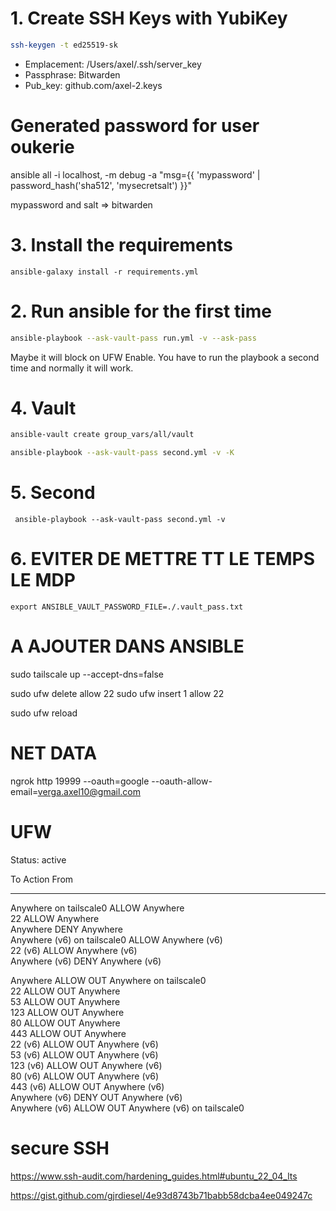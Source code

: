 

# 1. Create SSH Keys with YubiKey


```sh
ssh-keygen -t ed25519-sk
```

- Emplacement: /Users/axel/.ssh/server_key
- Passphrase: Bitwarden
- Pub_key: github.com/axel-2.keys

# Generated password for user oukerie

ansible all -i localhost, -m debug -a "msg={{ 'mypassword' | password_hash('sha512', 'mysecretsalt') }}"

mypassword and salt => bitwarden


# 3. Install the requirements

```
ansible-galaxy install -r requirements.yml
```

# 2. Run ansible for the first time

```sh
ansible-playbook --ask-vault-pass run.yml -v --ask-pass
```

Maybe it will block on UFW Enable. You have to run the playbook a second time and normally it will work.

# 4. Vault


```sh
ansible-vault create group_vars/all/vault

ansible-playbook --ask-vault-pass second.yml -v -K
```

# 5. Second

```
 ansible-playbook --ask-vault-pass second.yml -v  
``` 


# 6. EVITER DE METTRE TT LE TEMPS LE MDP

```
export ANSIBLE_VAULT_PASSWORD_FILE=./.vault_pass.txt
```


# A AJOUTER DANS ANSIBLE
sudo tailscale up --accept-dns=false



sudo ufw delete allow 22
sudo ufw insert 1 allow 22

sudo ufw reload



# NET DATA
ngrok http 19999 --oauth=google --oauth-allow-email=verga.axel10@gmail.com



# UFW 

Status: active

To                         Action      From
--                         ------      ----
Anywhere on tailscale0     ALLOW       Anywhere                  
22                         ALLOW       Anywhere                  
Anywhere                   DENY        Anywhere                  
Anywhere (v6) on tailscale0 ALLOW       Anywhere (v6)             
22 (v6)                    ALLOW       Anywhere (v6)             
Anywhere (v6)              DENY        Anywhere (v6)             

Anywhere                   ALLOW OUT   Anywhere on tailscale0    
22                         ALLOW OUT   Anywhere                  
53                         ALLOW OUT   Anywhere                  
123                        ALLOW OUT   Anywhere                  
80                         ALLOW OUT   Anywhere                  
443                        ALLOW OUT   Anywhere                  
22 (v6)                    ALLOW OUT   Anywhere (v6)             
53 (v6)                    ALLOW OUT   Anywhere (v6)             
123 (v6)                   ALLOW OUT   Anywhere (v6)             
80 (v6)                    ALLOW OUT   Anywhere (v6)             
443 (v6)                   ALLOW OUT   Anywhere (v6)             
Anywhere (v6)              DENY OUT    Anywhere (v6)             
Anywhere (v6)              ALLOW OUT   Anywhere (v6) on tailscale0


# secure SSH
https://www.ssh-audit.com/hardening_guides.html#ubuntu_22_04_lts



https://gist.github.com/gjrdiesel/4e93d8743b71babb58dcba4ee049247c